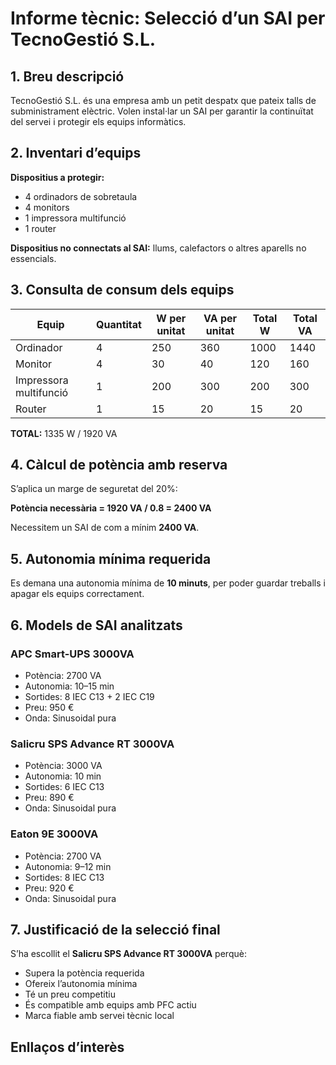 # Informe tècnic: Selecció d’un SAI per TecnoGestió S.L.

## 1. Breu descripció

TecnoGestió S.L. és una empresa amb un petit despatx que pateix talls de subministrament elèctric. Volen instal·lar un SAI per garantir la continuïtat del servei i protegir els equips informàtics.

## 2. Inventari d’equips

**Dispositius a protegir:**
- 4 ordinadors de sobretaula
- 4 monitors
- 1 impressora multifunció
- 1 router

**Dispositius no connectats al SAI:** llums, calefactors o altres aparells no essencials.

## 3. Consulta de consum dels equips

| Equip                  | Quantitat | W per unitat | VA per unitat | Total W | Total VA |
|------------------------|-----------|--------------|----------------|---------|----------|
| Ordinador             | 4         | 250          | 360            | 1000    | 1440     |
| Monitor               | 4         | 30           | 40             | 120     | 160      |
| Impressora multifunció| 1         | 200          | 300            | 200     | 300      |
| Router                | 1         | 15           | 20             | 15      | 20       |


**TOTAL:** 1335 W / 1920 VA

## 4. Càlcul de potència amb reserva

S’aplica un marge de seguretat del 20%:

**Potència necessària = 1920 VA / 0.8 = 2400 VA**

Necessitem un SAI de com a mínim **2400 VA**.

## 5. Autonomia mínima requerida

Es demana una autonomia mínima de **10 minuts**, per poder guardar treballs i apagar els equips correctament.

## 6. Models de SAI analitzats

### APC Smart-UPS 3000VA
- Potència: 2700 VA
- Autonomia: 10–15 min
- Sortides: 8 IEC C13 + 2 IEC C19
- Preu: 950 €
- Onda: Sinusoidal pura

### Salicru SPS Advance RT 3000VA
- Potència: 3000 VA
- Autonomia: 10 min
- Sortides: 6 IEC C13
- Preu: 890 €
- Onda: Sinusoidal pura

### Eaton 9E 3000VA
- Potència: 2700 VA
- Autonomia: 9–12 min
- Sortides: 8 IEC C13
- Preu: 920 €
- Onda: Sinusoidal pura

## 7. Justificació de la selecció final

S’ha escollit el **Salicru SPS Advance RT 3000VA** perquè:
- Supera la potència requerida
- Ofereix l’autonomia mínima
- Té un preu competitiu
- És compatible amb equips amb PFC actiu
- Marca fiable amb servei tècnic local

## Enllaços d’interès

